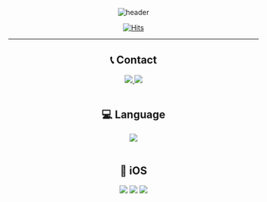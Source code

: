 <div align="center">
  
![header](https://capsule-render.vercel.app/api?type=waving&color=0:e0c3fc,100:8ec5fc&height=150&section=header&text=Riwon%20Chae&fontColor=645394&fontSize=60&animation=fadeIn&fontAlignY=55)


[![Hits](https://hits.seeyoufarm.com/api/count/incr/badge.svg?url=https%3A%2F%2Fgithub.com%2Fcherry-p0p&count_bg=%23ACACFF&title_bg=%23C235AF&icon=googlefit.svg&icon_color=%23FFFAFA&title=hits&edge_flat=false)](https://hits.seeyoufarm.com)
<br>
</div>

<hr>

<div align="center"><h2>📞 Contact</h2></div>
<div align="center">
    <a href="https://www.instagram.com/_wooon_ee/">
        <img src="https://img.shields.io/badge/Instagram-E4405F?style=for-the-badge&logo=Instagram&logoColor=white"/> 
    </a>
    <a href="mailto:cherrypop3678@gmail.com">
        <img src="https://img.shields.io/badge/Gmail-EA4335?style=for-the-badge&logo=Gmail&logoColor=white"/> 
    </a>
</div>

<br>

<div align="center"><h2>💻 Language</h2></div>

<div align="center">
  <img src="https://img.shields.io/badge/Swift-F05138?style=for-the-badge&logo=Swift&logoColor=white"/>
</div>
<br>

<div align="center"><h2>🍏 iOS</h2></div>
<div align="center">
  <img src="https://img.shields.io/badge/Xcode-147EFB?style=for-the-badge&logo=Xcode&logoColor=white"/>
  <img src="https://img.shields.io/badge/iOS-000000?style=for-the-badge&logo=iOS&logoColor=white"/>
  <img src="https://img.shields.io/badge/App Store-0D96F6?style=for-the-badge&logo=App Store&logoColor=white"/>
</div>
<br>
